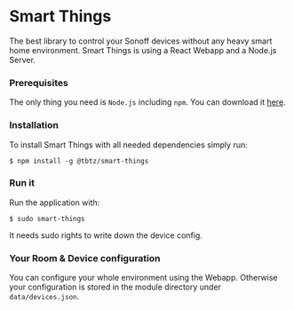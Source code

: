# Smart Things
The best library to control your Sonoff devices without any heavy smart home environment.
Smart Things is using a React Webapp and a Node.js Server.

### Prerequisites
The only thing you need is `Node.js` including `npm`.
You can download it [here](https://nodejs.org).

### Installation
To install Smart Things with all needed dependencies simply run:
```
$ npm install -g @tbtz/smart-things 
```

### Run it
Run the application with:
```
$ sudo smart-things
```
It needs sudo rights to write down the device config. 

### Your Room & Device configuration
You can configure your whole environment using the Webapp.
Otherwise your configuration is stored in the module directory under `data/devices.json`.
 